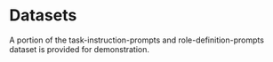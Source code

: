 # Datasets
A portion of the task-instruction-prompts and role-definition-prompts dataset is provided for demonstration.
